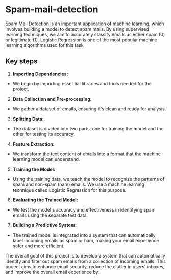 # Spam-mail-detection
Spam Mail Detection is an important application of machine learning, which involves building a model to detect spam mails. By using supervised learning techniques, we aim to accurately classify emails as either spam (0) or legitimate (1). Logistic Regression is one of the most popular machine learning algorithms used for this task

## Key steps
1. **Importing Dependencies:**
+ We begin by importing essential libraries and tools needed for the project.
2. **Data Collection and Pre-processing:**
+ We gather a dataset of emails, ensuring it's clean and ready for analysis.
3. **Splitting Data:**
+ The dataset is divided into two parts: one for training the model and the other for testing its accuracy.
4. **Feature Extraction:**
+ We transform the text content of emails into a format that the machine learning model can understand.
5. **Training the Model:**
+ Using the training data, we teach the model to recognize the patterns of spam and non-spam (ham) emails. We use a machine learning technique called Logistic Regression for this purpose.
6. **Evaluating the Trained Model:**
+ We test the model's accuracy and effectiveness in identifying spam emails using the separate test data.
7. **Building a Predictive System:**
+ The trained model is integrated into a system that can automatically label incoming emails as spam or ham, making your email experience safer and more efficient.

  
The overall goal of this project is to develop a system that can automatically identify and filter out spam emails from a collection of incoming emails. This project aims to enhance email security, reduce the clutter in users' inboxes, and improve the overall email experience by.
